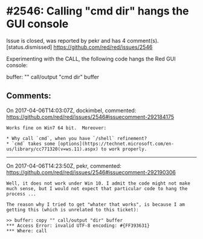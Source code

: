 
#2546: Calling "cmd dir" hangs the GUI console
================================================================================
Issue is closed, was reported by pekr and has 4 comment(s).
[status.dismissed]
<https://github.com/red/red/issues/2546>

Experimenting with the CALL, the following code hangs the Red GUI console:

buffer: "" call/output "cmd dir" buffer


Comments:
--------------------------------------------------------------------------------

On 2017-04-06T14:03:07Z, dockimbel, commented:
<https://github.com/red/red/issues/2546#issuecomment-292184175>

    Works fine on Win7 64 bit.  Moreover:
    
    * Why call `cmd`, when you have `/shell` refinement?
    * `cmd` takes some [options](https://technet.microsoft.com/en-us/library/cc771320(v=ws.11).aspx) to work properly.

--------------------------------------------------------------------------------

On 2017-04-06T14:23:50Z, pekr, commented:
<https://github.com/red/red/issues/2546#issuecomment-292190306>

    Well, it does not work under Win 10. I admit the code might not make much sense, but I would not expect that particular code to hang the process ...
    
    The reason why I tried to get "whater that works", is because I am getting this (which is unrelated to this ticket):
    
    >> buffer: copy "" call/output "dir" buffer
    *** Access Error: invalid UTF-8 encoding: #{FF393631}
    *** Where: call

